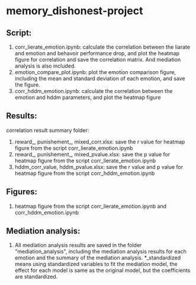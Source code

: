 # memory_dishonest-project
## Script:
1. corr_lierate_emotion.ipynb: calculate the correlation between the liarate and emotion and behavoir performance drop, and plot the heatmap figure for correlation and save the correlation matrix. And mediation analysis is also included.
2. emotion_compare_plot.ipynb: plot the emotion comparison figure, including the mean and standard deviation of each emotion, and save the figure.
3. corr_hddm_emotion.ipynb: calculate the correlation between the emotion and hddm parameters, and plot the heatmap figure

## Results:
correlation result summary folder: 
1. reward_, punishement_, mixed_corr.xlsx: save the r value for heatmap figure from the script corr_lierate_emotion.ipynb
2. reward_, punishement_, mixed_pvalue.xlsx: save the p value for heatmap figure from the script corr_lierate_emotion.ipynb
3. hddm_corr_value, hddm_pvalue.xlsx: save the r value and p value for heatmap figure from the script corr_hddm_emotion.ipynb

## Figures:
1. heatmap figure from the script corr_lierate_emotion.ipynb and corr_hddm_emotion.ipynb

## Mediation analysis:
1. All mediation analysis results are saved in the folder "mediation_analysis", including the mediation analysis results for each emotion and the summary of the mediation analysis. *_standardized means using standardized variables to fit the mediation model, the effect for each model is same as the original model, but the coefficients are standardized.